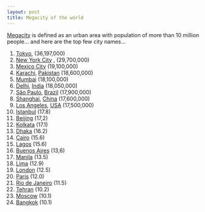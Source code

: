 ```yaml
---
layout: post
title: Megacity of the world
---
```


[Megacity](http://en.wikipedia.org/wiki/Megacity) is defined as an urban area with population of more than 10 million people... and here are the top few city names...

1. [Tokyo](http://en.wikipedia.org/wiki/Tokyo "Tokyo"), (36,197,000)
2. [New York City](http://en.wikipedia.org/wiki/New_York_metropolitan_area "New York metropolitan area") , (29,700,000)
3. [Mexico City](http://en.wikipedia.org/wiki/Greater_Mexico_City "Greater Mexico City") (19,100,000)
4. [Karachi](http://en.wikipedia.org/wiki/Karachi "Karachi"), [Pakistan](http://en.wikipedia.org/wiki/Pakistan "Pakistan") (18,600,000)
5. [Mumbai](http://en.wikipedia.org/wiki/Mumbai_metropolitan_area "Mumbai metropolitan area") (18,100,000)
6. [Delhi](http://en.wikipedia.org/wiki/Delhi "Delhi"), [India](http://en.wikipedia.org/wiki/India "India") (18,050,000)
7. [São Paulo](http://en.wikipedia.org/wiki/Greater_SÃ£o_Paulo "Greater São Paulo"), [Brazil](http://en.wikipedia.org/wiki/Brazil "Brazil") (17,900,000)
8. [Shanghai](http://en.wikipedia.org/wiki/Shanghai "Shanghai"), [China](http://en.wikipedia.org/wiki/China "China") (17,600,000)
9. [Los Angeles](http://en.wikipedia.org/wiki/Greater_Los_Angeles_Area "Greater Los Angeles Area"), [USA](http://en.wikipedia.org/wiki/United_States "United States") (17,500,000)
10. [Istanbul](http://en.wikipedia.org/wiki/Istanbul "Istanbul") (17.8)
11. [Beijing](http://en.wikipedia.org/wiki/Beijing "Beijing") (17,2)
12. [Kolkata](http://en.wikipedia.org/wiki/Kolkata "Kolkata") (17.1)
13. [Dhaka](http://en.wikipedia.org/wiki/Dhaka "Dhaka") (16.2)
14. [Cairo](http://en.wikipedia.org/wiki/Cairo "Cairo") (15.6)
15. [Lagos](http://en.wikipedia.org/wiki/Lagos "Lagos") (15.6)
16. [Buenos Aires](http://en.wikipedia.org/wiki/Buenos_Aires "Buenos Aires") (13,6)
17. [Manila](http://en.wikipedia.org/wiki/Manila "Manila") (13.5)
18. [Lima](http://en.wikipedia.org/wiki/Lima "Lima") (12.9)
19. [London](http://en.wikipedia.org/wiki/London "London") (12.5)
20. [Paris](http://en.wikipedia.org/wiki/Paris "Paris") (12.0)
21. [Rio de Janeiro](http://en.wikipedia.org/wiki/Rio_de_Janeiro "Rio de Janeiro") (11.5)
22. [Tehran](http://en.wikipedia.org/wiki/Tehran "Tehran") (10.2)
23. [Moscow](http://en.wikipedia.org/wiki/Moscow "Moscow") (10.1)
24. [Bangkok](http://en.wikipedia.org/wiki/Bangkok "Bangkok") (10.1)
